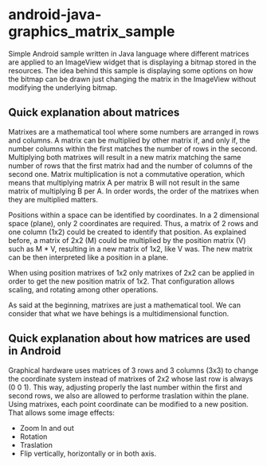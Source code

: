 # android-java-graphics_matrix_sample
Simple Android sample written in Java language where different matrices are applied to an ImageView widget that is displaying a bitmap stored in the resources. The idea behind this sample is displaying some options on how the bitmap can be drawn just changing the matrix in the ImageView without modifying the underlying bitmap.

## Quick explanation about matrices
Matrixes are a mathematical tool where some numbers are arranged in rows and columns. A matrix can be multiplied by other matrix if, and only if, the number columns within the first matches the number of rows in the second. Multiplying both matrixes will result in a new matrix matching the same number of rows that the first matrix had and the number of columns of the second one. Matrix multiplication is not a commutative operation, which means that multiplying matrix A per matrix B will not result in the same matrix of multiplying B per A. In order words, the order of the matrixes when they are multiplied matters.

Positions within a space can be identified by coordinates. In a 2 dimensional space (plane), only 2 coordinates are required. Thus, a matrix of 2 rows and one column (1x2) could be created to identify that position. As explained before, a matrix of 2x2 (M) could be multiplied by the position matrix (V) such as M * V, resulting in a new matrix of 1x2, like V was. The new matrix can be then interpreted like a position in a plane.

When using position matrixes of 1x2 only matrixes of 2x2 can be applied in order to get the new position matrix of 1x2. That configuration allows scaling, and rotating among other operations.

As said at the beginning, matrixes are just a mathematical tool. We can consider that what we have behings is a multidimensional function.

## Quick explanation about how matrices are used in Android
Graphical hardware uses matrices of 3 rows and 3 columns (3x3) to change the coordinate system instead of matrixes of 2x2 whose last row is always (0 0 1). This way, adjusting properly the last number within the first and second rows, we also are allowed to performe traslation within the plane. Using matrixes, each point coordinate can be modified to a new position. That allows some image effects:
  * Zoom In and out
  * Rotation
  * Traslation
  * Flip vertically, horizontally or in both axis.
